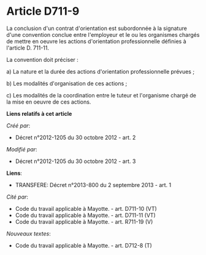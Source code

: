 # Article D711-9

La conclusion d'un contrat d'orientation est subordonnée à la signature d'une convention conclue entre l'employeur et le ou
les organismes chargés de mettre en oeuvre les actions d'orientation professionnelle définies à l'article D. 711-11. 

La convention doit préciser : 

a) La nature et la durée des actions d'orientation professionnelle prévues ; 

b) Les modalités d'organisation de ces actions ; 

c) Les modalités de la coordination entre le tuteur et l'organisme chargé de la mise en oeuvre de ces actions.

**Liens relatifs à cet article**

_Créé par_:

  - Décret n°2012-1205 du 30 octobre 2012 - art. 2

_Modifié par_:

  - Décret n°2012-1205 du 30 octobre 2012 - art. 3

**Liens**:

  - TRANSFERE: Décret n°2013-800 du 2 septembre 2013 - art. 1

_Cité par_:

  - Code du travail applicable à Mayotte. - art. D711-10 (VT)
  - Code du travail applicable à Mayotte. - art. D711-11 (VT)
  - Code du travail applicable à Mayotte. - art. R711-19 (V)

_Nouveaux textes_:

  - Code du travail applicable à Mayotte. - art. D712-8 (T)
